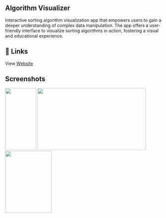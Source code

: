 ## Algorithm Visualizer
Interactive sorting algorithm visualization app that empowers users to gain a deeper understanding of complex data manipulation. The app offers a user-friendly interface to visualize sorting algorithms in action, fostering a visual and educational experience.

## 🔗 Links
View [Website](https://sumangurung01.github.io/Algorithm_Visualizer/)

## Screenshots
<img src="https://github.com/SumanGurung01/Algorithm_Visualizer/assets/92732976/dd1709cb-4a3f-4e89-bd17-eb7cb73eda75" width=100 height=200>
<img src="https://github.com/SumanGurung01/Algorithm_Visualizer/assets/92732976/e44c66fa-c115-4857-802e-8534f27b9031" width=350 height=200>
<img src="https://github.com/SumanGurung01/Algorithm_Visualizer/assets/92732976/b9c5010b-6033-4449-9647-4dff70d5ee71" width=150 height=200>


